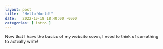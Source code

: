 ```yaml
---
layout: post
title:  "Hello World!"
date:   2022-10-18 18:40:00 -0700
categories: [ intro ]
---
```


Now that I have the basics of my website down, I need to think of something to actually write!